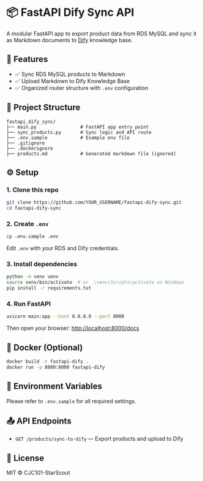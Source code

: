 # 📦 FastAPI Dify Sync API

A modular FastAPI app to export product data from RDS MySQL and sync it as Markdown documents to [Dify](https://dify.ai) knowledge base.

## 🚀 Features

- ✅ Sync RDS MySQL products to Markdown
- ✅ Upload Markdown to Dify Knowledge Base
- ✅ Organized router structure with `.env` configuration

## 🧱 Project Structure

```
fastapi_dify_sync/
├── main.py                # FastAPI app entry point
├── sync_products.py       # Sync logic and API route
├── .env.sample            # Example env file
├── .gitignore
├── .dockerignore
├── products.md            # Generated markdown file (ignored)
```

## ⚙️ Setup

### 1. Clone this repo

```bash
git clone https://github.com/YOUR_USERNAME/fastapi-dify-sync.git
cd fastapi-dify-sync
```

### 2. Create `.env`

```bash
cp .env.sample .env
```

Edit `.env` with your RDS and Dify credentials.

### 3. Install dependencies

```bash
python -m venv venv
source venv/bin/activate  # or .\venv\Scripts\activate on Windows
pip install -r requirements.txt
```

### 4. Run FastAPI

```bash
uvicorn main:app --host 0.0.0.0 --port 8000
```

Then open your browser: [http://localhost:8000/docs](http://localhost:8000/docs)

## 🐳 Docker (Optional)

```bash
docker build -t fastapi-dify .
docker run -p 8000:8000 fastapi-dify
```

## 🔐 Environment Variables

Please refer to `.env.sample` for all required settings.

## 📤 API Endpoints

- `GET /products/sync-to-dify` — Export products and upload to Dify

## 📄 License

MIT © CJC101-StarScout
